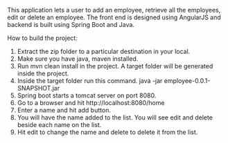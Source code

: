 This application lets a user to add an employee, retrieve all the employees, edit or delete an employee. The front end is designed using
AngularJS and backend is built using Spring Boot and Java.

How to build the project:

1.  Extract the zip folder to a particular destination in your local.
2.  Make sure you have java, maven installed.
3.  Run mvn clean install in the project. A target folder will be generated inside the project.
4.  Inside the target folder run this command. java -jar employee-0.0.1-SNAPSHOT.jar
5.  Spring boot starts a tomcat server on port 8080.
6.  Go to a browser and hit http://localhost:8080/home
7.  Enter a name and hit add button.
8.  You will have the name added to the list. You will see edit and delete beside each name on the list.
9.  Hit edit to change the name and delete to delete it from the list.
